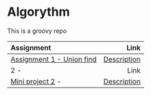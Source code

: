 # Algorythm
This is a groovy repo


| Assignment | Link |
|:--- | ---: |
|[Assignment 1 - Union find](https://github.com/Seyeumi/Algorythm/tree/master/Assignment1) |[Description](https://app.peergrade.io/assignment/779121dd-e9fa-4a00-b862-490618164a91/attachment)|
| 2 - | Link |
| [Mini project 2](https://github.com/Seyeumi/Algorythm/tree/master/Assignment3) - | [Description](https://app.peergrade.io/assignment/c8259a43-5d1a-4f89-8ed7-451691b78bdd/attachment) |
